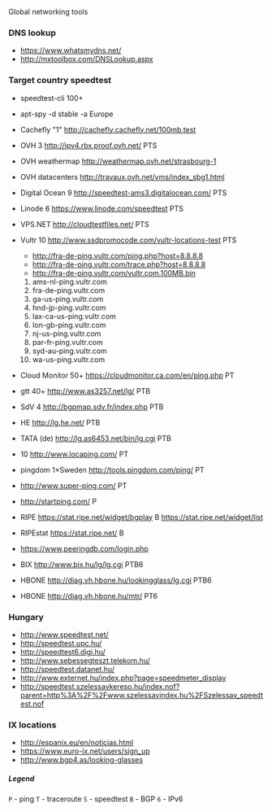 Global networking tools

### DNS lookup

- https://www.whatsmydns.net/
- http://mxtoolbox.com/DNSLookup.aspx

### Target country speedtest

- speedtest-cli 100+
- apt-spy -d stable -a Europe
- Cachefly "1" http://cachefly.cachefly.net/100mb.test

- OVH 3 http://ipv4.rbx.proof.ovh.net/ PTS
- OVH weathermap http://weathermap.ovh.net/strasbourg-1
- OVH datacenters http://travaux.ovh.net/vms/index_sbg1.html
- Digital Ocean 9 http://speedtest-ams3.digitalocean.com/ PTS
- Linode 6 https://www.linode.com/speedtest PTS
- VPS.NET http://cloudtestfiles.net/ PTS
- Vultr 10 http://www.ssdpromocode.com/vultr-locations-test PTS
    - http://fra-de-ping.vultr.com/ping.php?host=8.8.8.8
    - http://fra-de-ping.vultr.com/trace.php?host=8.8.8.8
    - http://fra-de-ping.vultr.com/vultr.com.100MB.bin

    1. ams-nl-ping.vultr.com
    1. fra-de-ping.vultr.com
    1. ga-us-ping.vultr.com
    1. hnd-jp-ping.vultr.com
    1. lax-ca-us-ping.vultr.com
    1. lon-gb-ping.vultr.com
    1. nj-us-ping.vultr.com
    1. par-fr-ping.vultr.com
    1. syd-au-ping.vultr.com
    1. wa-us-ping.vultr.com

- Cloud Monitor 50+ https://cloudmonitor.ca.com/en/ping.php PT
- gtt 40+ http://www.as3257.net/lg/ PTB
- SdV 4 http://bgpmap.sdv.fr/index.php PTB
- HE http://lg.he.net/ PTB
- TATA (de) http://lg.as6453.net/bin/lg.cgi PTB
- 10 http://www.locaping.com/ PT
- pingdom  1×Sweden http://tools.pingdom.com/ping/ PT
- http://www.super-ping.com/ PT
- http://startping.com/ P
- RIPE https://stat.ripe.net/widget/bgplay B https://stat.ripe.net/widget/list
- RIPEstat https://stat.ripe.net/ B
- https://www.peeringdb.com/login.php
- BIX http://www.bix.hu/lg/lg.cgi PTB6
- HBONE http://diag.vh.hbone.hu/lookingglass/lg.cgi PTB6
- HBONE http://diag.vh.hbone.hu/mtr/ PT6

### Hungary

- http://www.speedtest.net/
- http://speedtest.upc.hu/
- http://speedtest6.digi.hu/
- http://www.sebessegteszt.telekom.hu/
- http://speedtest.datanet.hu/
- http://www.externet.hu/index.php?page=speedmeter_display
- http://speedtest.szelessavkereso.hu/index.nof?parent=http%3A%2F%2Fwww.szelessavindex.hu%2FSzelessav_speedtest.nof

### IX locations

- http://espanix.eu/en/noticias.html
- https://www.euro-ix.net/users/sign_up
- http://www.bgp4.as/looking-glasses

##### Legend

`P` - ping
`T` - traceroute
`S` - speedtest
`B` - BGP
`6` - IPv6

